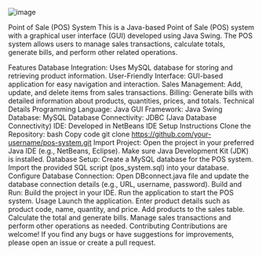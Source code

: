 ![image](https://github.com/SavindaKaveesha/billng-system/assets/115203716/ce840296-9ad2-4349-94e0-1a26250557f9)

Point of Sale (POS) System
This is a Java-based Point of Sale (POS) system with a graphical user interface (GUI) developed using Java Swing. The POS system allows users to manage sales transactions, calculate totals, generate bills, and perform other related operations.

Features
Database Integration: Uses MySQL database for storing and retrieving product information.
User-Friendly Interface: GUI-based application for easy navigation and interaction.
Sales Management: Add, update, and delete items from sales transactions.
Billing: Generate bills with detailed information about products, quantities, prices, and totals.
Technical Details
Programming Language: Java
GUI Framework: Java Swing
Database: MySQL
Database Connectivity: JDBC (Java Database Connectivity)
IDE: Developed in NetBeans IDE
Setup Instructions
Clone the Repository:
bash
Copy code
git clone https://github.com/your-username/pos-system.git
Import Project:
Open the project in your preferred Java IDE (e.g., NetBeans, Eclipse).
Make sure Java Development Kit (JDK) is installed.
Database Setup:
Create a MySQL database for the POS system.
Import the provided SQL script (pos_system.sql) into your database.
Configure Database Connection:
Open DBconnect.java file and update the database connection details (e.g., URL, username, password).
Build and Run:
Build the project in your IDE.
Run the application to start the POS system.
Usage
Launch the application.
Enter product details such as product code, name, quantity, and price.
Add products to the sales table.
Calculate the total and generate bills.
Manage sales transactions and perform other operations as needed.
Contributing
Contributions are welcome! If you find any bugs or have suggestions for improvements, please open an issue or create a pull request.
